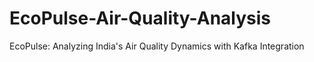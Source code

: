 # EcoPulse-Air-Quality-Analysis
EcoPulse: Analyzing India's Air Quality Dynamics with Kafka Integration
